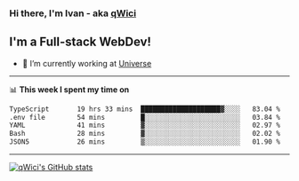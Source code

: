 ### Hi there, I'm Ivan - aka [qWici][website]

## I'm a Full-stack WebDev!
- 🔭 I’m currently working at [Universe][universe]

---

📊 **This week I spent my time on**
<!--START_SECTION:waka-->

```txt
TypeScript       19 hrs 33 mins  ████████████████████▓░░░░   83.04 %
.env file        54 mins         █░░░░░░░░░░░░░░░░░░░░░░░░   03.84 %
YAML             41 mins         ▓░░░░░░░░░░░░░░░░░░░░░░░░   02.97 %
Bash             28 mins         ▓░░░░░░░░░░░░░░░░░░░░░░░░   02.02 %
JSON5            26 mins         ▒░░░░░░░░░░░░░░░░░░░░░░░░   01.90 %
```

<!--END_SECTION:waka-->

---

[![qWici's GitHub stats](https://github-readme-stats.vercel.app/api?username=qWici)](https://github.com/qWici/github-readme-stats)

[website]: https://devkucher.com
[twitter]: https://twitter.com/KucherDev
[linkedin]: https://www.linkedin.com/in/ivankucher
[universe]: https://universeapps.limited
